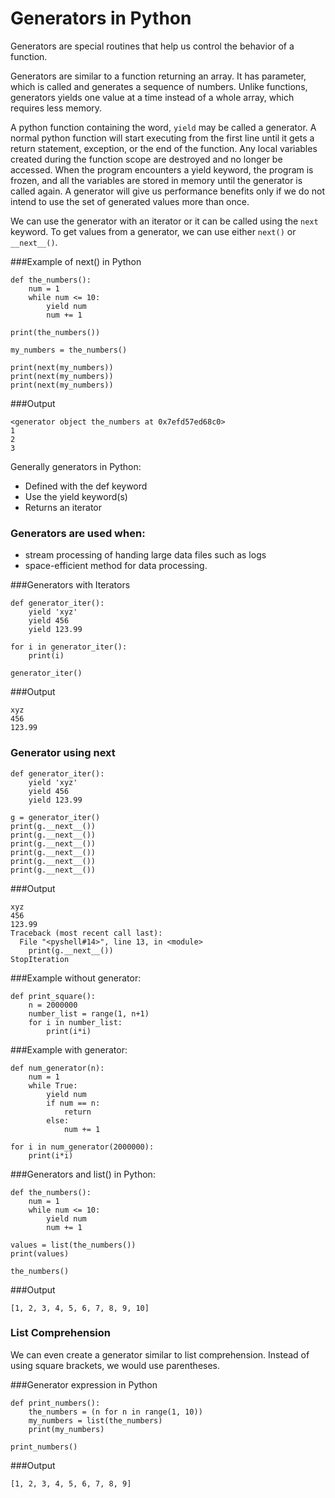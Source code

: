 # Generators in Python

Generators are special routines that help us control the behavior of a function. 

Generators are similar to a function returning an array. It has parameter, which is called and generates a sequence of numbers. Unlike functions, generators yields one value at a time instead of a whole array, which requires less memory.

A python function containing the word, `yield` may be called a generator. A normal python function will start executing from the first line until it gets a return statement, exception, or the end of the function. Any local variables created during the function scope are destroyed and no longer be accessed. When the program encounters a yield keyword, the program is frozen, and all the variables are stored in memory until the generator is called again. A generator will give us performance benefits only if we do not intend to use the set of generated values more than once. 

We can use the generator with an iterator or it can be called using the `next` keyword. To get values from a generator, we can use either `next()` or `__next__()`.

###Example of next() in Python
```
def the_numbers():
    num = 1
    while num <= 10:
        yield num
        num += 1

print(the_numbers())

my_numbers = the_numbers()

print(next(my_numbers))
print(next(my_numbers))
print(next(my_numbers))
```
###Output
```
<generator object the_numbers at 0x7efd57ed68c0>
1
2
3
```


Generally generators in Python:

* Defined with the def keyword
* Use the yield keyword(s)
* Returns an iterator 

### Generators are used when:
* stream processing of handing large data files such as logs
* space-efficient method for data processing. 

###Generators with Iterators

```
def generator_iter():
    yield 'xyz'
    yield 456
    yield 123.99

for i in generator_iter():
    print(i)

generator_iter()
```

###Output
```
xyz
456
123.99
```

### Generator using next
```
def generator_iter():
    yield 'xyz'
    yield 456
    yield 123.99

g = generator_iter()
print(g.__next__())
print(g.__next__())
print(g.__next__())
print(g.__next__())
print(g.__next__())
print(g.__next__())

```

###Output
```
xyz
456
123.99
Traceback (most recent call last):
  File "<pyshell#14>", line 13, in <module>
    print(g.__next__())
StopIteration
```
###Example without generator:
```
def print_square():
    n = 2000000
    number_list = range(1, n+1)
    for i in number_list:
        print(i*i)

```

###Example with generator:
```
def num_generator(n):
    num = 1
    while True:
        yield num
        if num == n:
            return
        else:
            num += 1

for i in num_generator(2000000):
    print(i*i)
```

###Generators and list() in Python:
```
def the_numbers():
    num = 1
    while num <= 10:
        yield num
        num += 1

values = list(the_numbers())
print(values)

the_numbers()
```

###Output
```
[1, 2, 3, 4, 5, 6, 7, 8, 9, 10]
```

### List Comprehension
We can even create a generator similar to list comprehension. Instead of using square brackets, we would use parentheses. 

###Generator expression in Python
```
def print_numbers():
    the_numbers = (n for n in range(1, 10))
    my_numbers = list(the_numbers)
    print(my_numbers)

print_numbers()
```

###Output
```
[1, 2, 3, 4, 5, 6, 7, 8, 9]
```